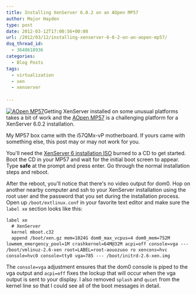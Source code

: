 ```yaml
---
title: Installing XenServer 6.0.2 on an AOpen MP57
author: Major Hayden
type: post
date: 2012-03-12T17:00:56+00:00
url: /2012/03/12/installing-xenserver-6-0-2-on-an-aopen-mp57/
dsq_thread_id:
  - 3648618936
categories:
  - Blog Posts
tags:
  - virtualization
  - xen
  - xenserver

---
```

[<img src="/wp-content/uploads/2012/03/BBM-APN-MP57D.jpg" alt="AOpen MP57" title="AOpen MP57" width="200" height="200" class="alignright size-full wp-image-3165" srcset="/wp-content/uploads/2012/03/BBM-APN-MP57D.jpg 300w, /wp-content/uploads/2012/03/BBM-APN-MP57D-150x150.jpg 150w" sizes="(max-width: 200px) 100vw, 200px" />][1]Getting XenServer installed on some unusual platforms takes a bit of work and the [AOpen MP57][2] is a challenging platform for a XenServer 6.0.2 installation.

My MP57 box came with the i57QMx-vP motherboard. If yours came with something else, this post may or may not work for you.

You'll need the [XenServer 6 installation ISO][3] burned to a CD to get started. Boot the CD in your MP57 and wait for the initial boot screen to appear. Type **safe** at the prompt and press enter. Go through the normal installation steps and reboot.

After the reboot, you'll notice that there's no video output for dom0. Hop on another nearby computer and ssh to your XenServer installation using the root user and the password that you set during the installation process. Open up `/boot/extlinux.conf` in your favorite text editor and make sure the `label xe` section looks like this:

```
label xe
  # XenServer
  kernel mboot.c32
  append /boot/xen.gz mem=1024G dom0_max_vcpus=4 dom0_mem=752M lowmem_emergency_pool=1M crashkernel=64M@32M acpi=off console=vga --- /boot/vmlinuz-2.6-xen root=LABEL=root-aouozuoo ro xencons=hvc console=hvc0 console=tty0 vga=785 --- /boot/initrd-2.6-xen.img
```


The `console=vga` adjustment ensures that the dom0 console is piped to the vga output and `acpi=off` fixes the lockup that will occur when the vga output is sent to your display. I also removed `splash` and `quiet` from the kernel line so that I could see all of the boot messages in detail.

 [1]: /wp-content/uploads/2012/03/BBM-APN-MP57D.jpg
 [2]: http://global.aopen.com/products_detail.aspx?Auno=3047
 [3]: https://www.citrix.com/lang/English/lp/lp_1688615.asp
